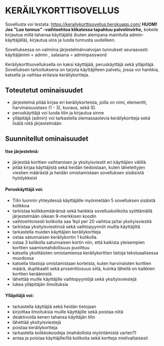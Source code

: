 # KERÄILYKORTTISOVELLUS

Sovellusta voi testata: https://kerailykorttisovellus.herokuapp.com/
**HUOM! Jos "Luo tunnus" -vaihtoehtoa klikatessa tapahtuu palvelinvirhe,** kokeile kirjautua millä tahansa käyttäjällä (kuten alempana mainitulla admin-käyttäjällä), kirjautua ulos ja luoda tunnusta uudelleen. 

Sovelluksessa on valmiina järjestelmänvalvojan tunnukset seuraavasti: käyttäjänimi = admin , salasana = adminpassword 

Keräilykorttisovelluksella on kaksi käyttäjää, peruskäyttäjä sekä ylläpitäjä. Sovelluksen tarkoituksena on tarjota käyttäjilleen palvelu, jossa voi hankkia, katsella ja vaihtaa erilaisia keräilykortteja.

## Toteutetut ominaisuudet

- järjestelmä pitää kirjaa eri keräilykorteista, joilla on nimi, elementti, harvinaisuustaso (1 - 3), kuvaus, sekä ID.
- peruskäyttäjä voi luoda tilin ja kirjautua sinne
- ylläpitäjä (admin) voi tarkastella olemassaolevia keräilykortteja sekä lisätä niitä järjestelmään

## Suunnitellut ominaisuudet

#### Itse järjestelmä:

- järjestää korttien vaihtamisen ja yksityisviestit eri käyttäjien välillä
- pitää kirjaa käyttäjistä sekä heidän tiedoistaan, kuten lähetettyjen viestien määrästä ja heidän omistamistaan sovelluksen sisäisistä hyödykkeist

#### Peruskäyttäjä voi:

- Tilin luonnin yhteydessä käyttäjälle myönnetään 5 sovelluksen sisäistä kolikkoa
- tarkistaa kolikkomääränsä sekä hankkia sovelluskolikoita syöttämällä järjestelmään oikean 9-merkkisen koodin
- vaihtoehtoisesti kolikoita saa 1kpl per 20 vaihtoa ja/tai yksityisviestiä
- tarkistaa yksityisviestinsä sekä vaihtopyynnöt muilta käyttäjiltä
- tarkastella muiden käyttäjien keräilykortteja
- ostaa satunnaisen keräilykortin 1 kolikolla. 
- ostaa 3 kolikolla satunnaisen kortin niin, että kaikista yleisempien korttien saamismahdollisuus puolittuu
- katsella yksittäisten omistamiensa keräilykorttien tietoja tekstuaalisessa muodossa
- katsella tilastoja omistamistaan korteista, kuten harvinaisten korttien määrä, duplikaatit sekä prosenttiosuus siitä, kuinka lähellä on kaikkien korttien keräämistä
- lähettää muille käyttäjille vaihtopyyntöjä sekä yksityisviestejä
- lukea ylläpitäjän ilmoituksia

#### Ylläpitäjä voi:

- tarkastella käyttäjiä sekä heidän tietojaan
- kirjoittaa ilmoituksia muille käyttäjille sekä poistaa niitä
- deaktivoida kenen tahansa käyttäjän tilin
- lähettää yksityisviestejä
- poistaa keräilykortteja
- tarkastella kolikkokoodeja (mahdollista myöntämistä varten?)
- antaa ja poistaa käyttäjille/ltä kolikoita sekä kortteja mielivaltaisesti

